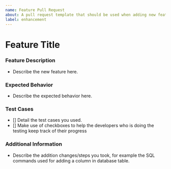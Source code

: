 ```yaml
---
name: Feature Pull Request 
about: A pull request template that should be used when adding new features
label: enhancement
---
```

# Feature Title

### Feature Description
- Describe the new feature here.  

### Expected Behavior
- Describe the expected behavior here.  

### Test Cases
- [] Detail the test cases you used.
- [] Make use of checkboxes to help the developers who is doing the testing keep track of their progress

### Additional Information
- Describe the addition changes/steps you took, for example the SQL commands used for adding a column in database table.  
